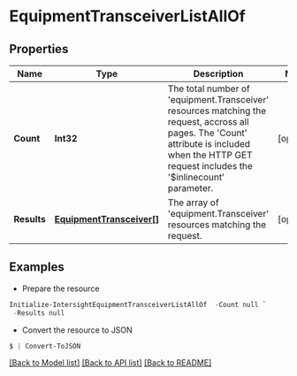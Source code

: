 # EquipmentTransceiverListAllOf
## Properties

Name | Type | Description | Notes
------------ | ------------- | ------------- | -------------
**Count** | **Int32** | The total number of &#39;equipment.Transceiver&#39; resources matching the request, accross all pages. The &#39;Count&#39; attribute is included when the HTTP GET request includes the &#39;$inlinecount&#39; parameter. | [optional] 
**Results** | [**EquipmentTransceiver[]**](EquipmentTransceiver.md) | The array of &#39;equipment.Transceiver&#39; resources matching the request. | [optional] 

## Examples

- Prepare the resource
```powershell
Initialize-IntersightEquipmentTransceiverListAllOf  -Count null `
 -Results null
```

- Convert the resource to JSON
```powershell
$ | Convert-ToJSON
```

[[Back to Model list]](../README.md#documentation-for-models) [[Back to API list]](../README.md#documentation-for-api-endpoints) [[Back to README]](../README.md)

